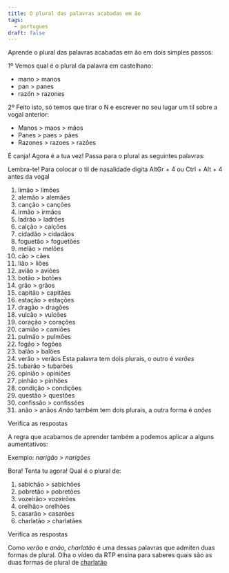 ```yaml
---
title: O plural das palavras acabadas em ão
tags:
  - portugues
draft: false
---
```

Aprende  o plural das palavras acabadas em ão em dois simples passos:

1º Vemos qual é o plural da palavra em castelhano:

* mano > manos
* pan > panes
* razón > razones

2º Feito isto, só temos que tirar o N e escrever no seu lugar um til sobre a vogal anterior:

* Manos > maos > mãos
* Panes > paes > pães
* Razones > razoes > razões

É canja! Agora é a tua vez! Passa para o plural as seguintes palavras:

Lembra-te! Para colocar o til de nasalidade digita AltGr + 4 ou Ctrl + Alt + 4 antes da vogal

1. limão > <e-answer>limões</e-answer>
2. alemão > <e-answer>alemães</e-answer>
3. canção > <e-answer>canções</e-answer>
4. irmão > <e-answer>irmãos</e-answer>
5. ladrão > <e-answer>ladrões</e-answer>
6. calção > <e-answer>calções</e-answer>
7. cidadão > <e-answer>cidadãos</e-answer>
8. foguetão > <e-answer>foguetões</e-answer>
9. melão > <e-answer>melões</e-answer>
10. cão > <e-answer>cães</e-answer>
11. lião > <e-answer>liões</e-answer>
12. avião > <e-answer>aviões</e-answer>
13. botão > <e-answer>botões</e-answer>
14. grão > <e-answer>grãos</e-answer>
15. capitão > <e-answer>capitães</e-answer>
16. estação > <e-answer>estações</e-answer>
17. dragão > <e-answer>dragões</e-answer>
18. vulcão > <e-answer>vulcões</e-answer>
19. coração > <e-answer>corações</e-answer>
20. camião > <e-answer>camiões</e-answer>
21. pulmão > <e-answer>pulmões</e-answer>
22. fogão > <e-answer>fogões</e-answer>
23. balão > <e-answer>balões</e-answer>
24. verão > <e-answer>verãos</e-answer> Esta palavra tem dois plurais, o outro é *verões*
25. tubarão > <e-answer>tubarões</e-answer>
26. opinião > <e-answer>opiniões</e-answer>
27. pinhão > <e-answer>pinhões</e-answer>
28. condição > <e-answer>condições</e-answer>
29. questão > <e-answer>questões</e-answer>
30. confissão > <e-answer>confissões</e-answer>
31. anão > <e-answer>anãos</e-answer> *Anão* também tem dois plurais, a outra forma é *anões*

<e-validate>Verifica as respostas</e-validate>



A regra que acabamos de aprender também a podemos aplicar a alguns aumentativos: 

Exemplo: *narigão* > *narigões*

Bora! Tenta tu agora! Qual é o plural de:

1. sabichão > <e-answer>sabichões</e-answer>
2. pobretão > <e-answer>pobretões</e-answer>
3. vozeirão> <e-answer>vozeirões</e-answer>
4. orelhão> <e-answer>orelhões</e-answer>
5. casarão > <e-answer>casarões</e-answer>
6. charlatão > <e-answer>charlatães</e-answer>

<e-validate>Verifica as respostas</e-validate>

Como *verão* e *anão, charlatão* é uma dessas palavras que admiten duas formas de plural. Olha o vídeo da RTP ensina para saberes quais são as duas formas de plural de [charlatão](https://ensina.rtp.pt/artigo/plural-de-palavras-terminadas-em-ao/)